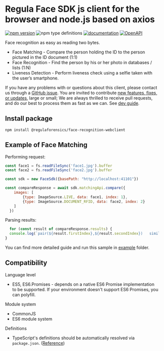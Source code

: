 # Regula Face SDK js client for the browser and node.js based on axios

[![npm version](https://img.shields.io/npm/v/@regulaforensics/face-recognition-webclient?color=yellow&style=flat-square)](https://www.npmjs.com/package/@regulaforensics/face-recognition-webclient)
![npm type definitions](https://img.shields.io/npm/types/typescript?style=flat-square&collor=858df6)
[![documentation](https://img.shields.io/badge/docs-en-f6858d?style=flat-square)](https://support.regulaforensics.com/hc/en-us/articles/115000916306-Documentation)
[![OpenAPI](https://img.shields.io/badge/OpenAPI-defs-0a8c42?style=flat-square)](https://github.com/regulaforensics/FaceSDK-web-openapi)


Face recognition as easy as reading two bytes.

 - Face Matching - Compare the person holding the ID to the person pictured in the ID document (1:1)
 - Face Recognition - Find the person by his or her photo in databases / lists (1:N)
 - Liveness Detection - Perform liveness check using a selfie taken with the user’s smartphone.

If you have any problems with or questions about this client, please contact us
through a [GitHub issue](https://github.com/regulaforensics/FaceSDK-web-js-client/issues).
You are invited to contribute [new features, fixes, or updates](https://github.com/regulaforensics/FaceSDK-web-js-client/issues?q=is%3Aissue+is%3Aopen+label%3A%22help+wanted%22), large or small; We are always thrilled to receive pull requests, and do our best to process them as fast as we can. See [dev guide](./dev.md).

## Install package

```
npm install @regulaforensics/face-recognition-webclient
```
## Example of Face Matching

Performing request:

```js
const face1 = fs.readFileSync('face1.jpg').buffer
const face2 = fs.readFileSync('face2.jpg').buffer

const sdk = new FaceSdk({basePath: "http://localhost:41101"})

const compareResponse = await sdk.matchingApi.compare({
    images: [
        {type: ImageSource.LIVE, data: face1, index: 1},
        {type: ImageSource.DOCUMENT_RFID, data: face2, index: 2}
    ]
  })
```

Parsing results:
```js
  for (const result of compareResponse.results) {
  console.log(`pair(${result.firstIndex},${result.secondIndex})   similarity: ${result.similarity}`)
}
```

You can find more detailed guide and run this sample in [example](./example/README.md) folder.

## Compatibility

Language level
* ES5, ES6.Promises - depends on a native ES6 Promise implementation to be supported. If your environment doesn't support ES6 Promises, you can polyfill.

Module system
* CommonJS
* ES6 module system

Definitions
* TypeScript's definitions should be automatically resolved via `package.json`. ([Reference](http://www.typescriptlang.org/docs/handbook/typings-for-npm-packages.html))
